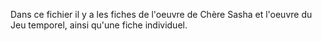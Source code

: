 Dans ce fichier il y a les fiches de l'oeuvre de Chère Sasha et l'oeuvre du Jeu temporel, ainsi qu'une fiche individuel.

